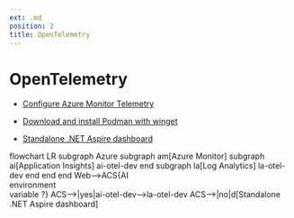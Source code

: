 ```yaml
---
ext: .md
position: 2
title: OpenTelemetry
---
```

# OpenTelemetry
- [Configure Azure Monitor Telemetry](https://learn.microsoft.com/en-us/azure/azure-monitor/app/opentelemetry-configuration?tabs=aspnetcore)

- [Download and install Podman with winget](https://winget.run/pkg/RedHat/Podman)
- [Standalone .NET Aspire dashboard](https://learn.microsoft.com/en-us/dotnet/aspire/fundamentals/dashboard/standalone?tabs=bash)

<div class="mermaid">
flowchart LR
subgraph Azure
subgraph am[Azure Monitor]
subgraph ai[Application Insights]
ai-otel-dev
end
subgraph la[Log Analytics]
la-otel-dev
end
end
end
Web-->ACS{AI<br>environment<br>variable ?}
ACS-->|yes|ai-otel-dev-->la-otel-dev
ACS-->|no|d[Standalone .NET Aspire dashboard]
</div>
